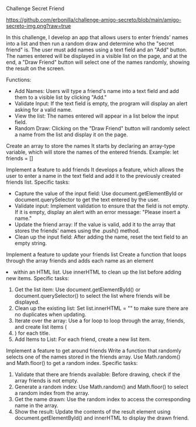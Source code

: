 

Challenge Secret Friend 

https://github.com/erbonilla/challenge-amigo-secreto/blob/main/amigo-secreto-img.png?raw=true

In this challenge, I develop an app that allows users to enter friends' names into a list and then run a random draw and determine who the "secret friend" is.
The user must add names using a text field and an "Add" button. The names entered will be displayed in a visible list on the page, and at the end, a "Draw Friend" button will select one of the names randomly, showing the result on the screen.

Functions:
* Add Names: Users will type a friend's name into a text field and add them to a visible list by clicking "Add."
* Validate Input: If the text field is empty, the program will display an alert asking for a valid name.
* View the list: The names entered will appear in a list below the input field.
* Random Draw: Clicking on the "Draw Friend" button will randomly select a name from the list and display it on the page.

Create an array to store the names
It starts by declaring an array-type variable, which will store the names of the entered friends. Example:
let friends = []

Implement a feature to add friends
It develops a feature, which allows the user to enter a name in the text field and add it to the previously created friends list.
Specific tasks:
 
* Capture the value of the input field: Use document.getElementById or document.querySelector to get the text entered by the user.
* Validate input: Implement validation to ensure that the field is not empty. If it is empty, display an alert with an error message: "Please insert a name."
* Update the friend array: If the value is valid, add it to the array that stores the friends' names using the .push() method.
* Clean up the input field: After adding the name, reset the text field to an empty string.

Implement a feature to update your friends list
Create a function that loops through the array friends and adds each name as an element <li> within an HTML list. Use innerHTML to clean up the list before adding new items.
Specific tasks:
1. Get the list item: Use document.getElementById() or document.querySelector() to select the list where friends will be displayed.
2. Clean up the existing list: Set list.innerHTML = "" to make sure there are no duplicates when updating.
3. Iterate over the array: Use a for loop to loop through the array, friends, and create list items (<li>) for each title.
4. Add Items to List: For each friend, create a new list item.

Implement a feature to get around friends
Write a function that randomly selects one of the names stored in the friends array. Use Math.random() and Math.floor() to get a random index.
Specific tasks:
1. Validate that there are friends available: Before drawing, check if the array friends is not empty.
2. Generate a random index: Use Math.random() and Math.floor() to select a random index from the array.
3. Get the name drawn: Use the random index to access the corresponding name in the array.
4. Show the result: Update the contents of the result element using document.getElementById() and innerHTML to display the drawn friend.
